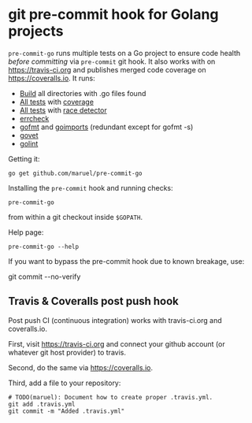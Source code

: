 git pre-commit hook for Golang projects
=======================================

`pre-commit-go` runs multiple tests on a Go project to ensure code health
*before committing* via `pre-commit` git hook. It also works with on
https://travis-ci.org and publishes merged code coverage on
https://coveralls.io. It runs:

  * [Build](https://golang.org/pkg/go/build/) all directories with .go files found
  * [All tests](https://golang.org/pkg/testing/) with [coverage](https://blog.golang.org/cover)
  * [All tests](https://golang.org/pkg/testing/) with [race detector](https://blog.golang.org/race-detector)
  * [errcheck](https://github.com/kisielk/errcheck)
  * [gofmt](https://golang.org/cmd/gofmt/) and [goimports](https://godoc.org/code.google.com/p/go.tools/cmd/goimports) (redundant except for gofmt -s)
  * [govet](https://godoc.org/code.google.com/p/go.tools/cmd/vet)
  * [golint](https://github.com/golang/lint)

Getting it:

    go get github.com/maruel/pre-commit-go


Installing the `pre-commit` hook and running checks:

    pre-commit-go

from within a git checkout inside `$GOPATH`.

Help page:

    pre-commit-go --help

If you want to bypass the pre-commit hook due to known breakage, use:

   git commit --no-verify


Travis & Coveralls post push hook
---------------------------------

Post push CI (continuous integration) works with travis-ci.org and coveralls.io.

First, visit https://travis-ci.org and connect your github account (or whatever
git host provider) to travis.

Second, do the same via https://coveralls.io.

Third, add a file to your repository:

    # TODO(maruel): Document how to create proper .travis.yml.
    git add .travis.yml
    git commit -m "Added .travis.yml"
